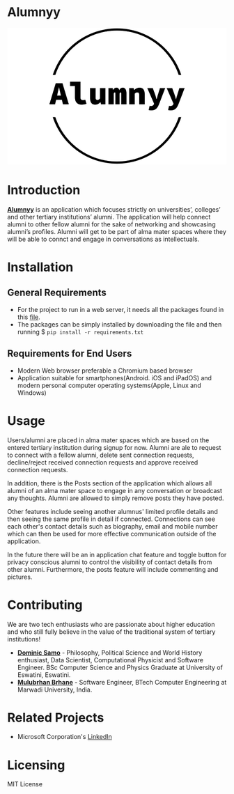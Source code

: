 # Alumnyy

![logo](webapp/static/assets/logo.png)

# Introduction

[**Alumnyy**](http://alumnyyinc.pythonanywhere.com/) is an application which focuses strictly on universities’, colleges’ and other tertiary institutions’ alumni. The application will help connect alumni to other fellow alumni  for the sake of networking and showcasing alumni’s profiles. Alumni will get to be part of alma mater spaces where they will be able to connct and engage in conversations as intellectuals.

# Installation

## General Requirements
* For the project to run in a web server, it needs all the packages found in this [file](requirements.txt).
* The packages can be simply installed by downloading the file and then running $ ```pip install -r requirements.txt```

## Requirements for End Users
* Modern Web browser preferable a Chromium based browser
* Application suitable for smartphones(Android. iOS and iPadOS) and modern personal computer operating systems(Apple, Linux and Windows)

# Usage

Users/alumni are placed in alma mater spaces which are based on the entered tertiary institution during signup for now. Alumni are ale to request to connect with a fellow alumni, delete sent connection requests, decline/reject received connection requests and approve received connection requests. 

In addition, there is the Posts section of the application which allows all alumni of an alma mater space to engage in any conversation or broadcast any thoughts. Alumni are allowed to simply remove posts they have posted. 

Other features include seeing another alumnus' limited profile details and then seeing the same profile in detail if connected. Connections can see each other's contact details such as biography, email and mobile number which can then be used for more effective communication outside of the application.

 In the future there will be an in application chat feature and toggle button for privacy conscious alumni to control the visibility of contact details from other alumni. Furthermore, the posts feature will include commenting and pictures.      

# Contributing

We are two tech enthusiasts who are passionate about higher education and who still fully believe in the value of the traditional system of tertiary institutions!

* [**Dominic Samo**](https://www.linkedin.com/in/dominic-samo-754014187/) - Philosophy, Political Science and World History enthusiast, Data Scientist, Computational Physicist and Software Engineer. BSc Computer Science and Physics Graduate at University of Eswatini, Eswatini.
* [**Mulubrhan Brhane**](https://www.linkedin.com/in/mulubrhan-birhanu-94a19923b/) - Software Engineer, BTech Computer Engineering at Marwadi University, India.
  
# Related Projects
* Microsoft  Corporation's [LinkedIn](https://www.linkedin.com/)

# Licensing

MIT License
